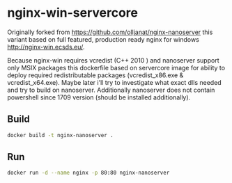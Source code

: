 # nginx-win-servercore

Originally forked from https://github.com/olljanat/nginx-nanoserver this variant based on full featured, production ready nginx for windows http://nginx-win.ecsds.eu/.

Because nginx-win requires vcredist (C++ 2010 ) and nanoserver support only MSIX packages this dockerfile based on servercore image for ability to deploy required redistributable packages (vcredist_x86.exe & vcredist_x64.exe). Maybe later i'll try to investigate what exact dlls needed and try to build on nanoserver. Additionally nanoserver does not contain powershell since 1709 version (should be installed additionally).


## Build
```bash
docker build -t nginx-nanoserver .
```

## Run
```bash
docker run -d --name nginx -p 80:80 nginx-nanoserver
```

